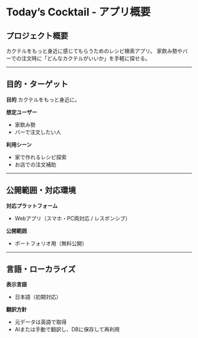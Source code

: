 # Today’s Cocktail - アプリ概要

## プロジェクト概要
カクテルをもっと身近に感じてもらうためのレシピ検索アプリ。
家飲み勢やバーでの注文時に「どんなカクテルがいいか」を手軽に探せる。

---

## 目的・ターゲット

**目的**
カクテルをもっと身近に。

**想定ユーザー**
- 家飲み勢
- バーで注文したい人

**利用シーン**
- 家で作れるレシピ探索
- お店での注文補助

---

## 公開範囲・対応環境

**対応プラットフォーム**
- Webアプリ（スマホ・PC両対応 / レスポンシブ）

**公開範囲**
- ポートフォリオ用（無料公開）

---

## 言語・ローカライズ

**表示言語**
- 日本語（初期対応）

**翻訳方針**
- 元データは英語で取得
- AIまたは手動で翻訳し、DBに保存して再利用
